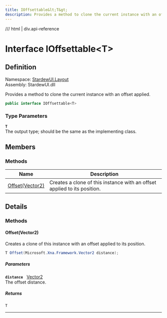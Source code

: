 ```yaml
---
title: IOffsettable&lt;T&gt;
description: Provides a method to clone the current instance with an offset applied.
---
```


<link rel="stylesheet" href="/StardewUI/stylesheets/reference.css" />

/// html | div.api-reference

# Interface IOffsettable&lt;T&gt;

## Definition

<div class="api-definition" markdown>

Namespace: [StardewUI.Layout](index.md)  
Assembly: StardewUI.dll  

</div>

Provides a method to clone the current instance with an offset applied.

```cs
public interface IOffsettable<T>
```

### Type Parameters

**`T`**  
The output type; should be the same as the implementing class.


## Members

### Methods

 | Name | Description |
| --- | --- |
| [Offset(Vector2)](#offsetvector2) | Creates a clone of this instance with an offset applied to its position. | 

## Details

### Methods

#### Offset(Vector2)

Creates a clone of this instance with an offset applied to its position.

```cs
T Offset(Microsoft.Xna.Framework.Vector2 distance);
```

##### Parameters

**`distance`** &nbsp; [Vector2](https://docs.monogame.net/api/Microsoft.Xna.Framework.Vector2.html)  
The offset distance.

##### Returns

`T`

-----


